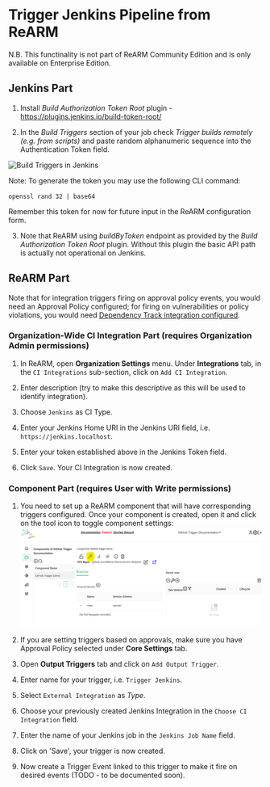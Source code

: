 # Trigger Jenkins Pipeline from ReARM

N.B. This functinality is not part of ReARM Community Edition and is only available on Enterprise Edition.

## Jenkins Part

1. Install *Build Authorization Token Root* plugin - https://plugins.jenkins.io/build-token-root/

2. In the *Build Triggers* section of your job check *Trigger builds remotely (e.g. from scripts)* and paste random alphanumeric sequence into the Authentication Token field. 

![Build Triggers in Jenkins](https://d7ge14utcyki8.cloudfront.net/documentation/jenkins_remote_build.png)

Note: To generate the token you may use the following CLI command:

```
openssl rand 32 | base64
```

Remember this token for now for future input in the ReARM configuration form.

3. Note that ReARM using *buildByToken* endpoint as provided by the *Build Authorization Token Root* plugin. Without this plugin the basic API path is actually not operational on Jenkins.

## ReARM Part

Note that for integration triggers firing on approval policy events, you would need an Approval Policy configured; for firing on vulnerabilities or policy violations, you would need [Dependency Track integration configured](./dtrack).

### Organization-Wide CI Integration Part (requires Organization Admin permissions)

1. In ReARM, open **Organization Settings** menu. Under **Integrations** tab, in the `CI Integrations` sub-section, click on `Add CI Integration`.

2. Enter description (try to make this descriptive as this will be used to identify integration).

3. Choose `Jenkins` as CI Type. 

4. Enter your Jenkins Home URI in the Jenkins URI field, i.e. `https://jenkins.localhost`.

5. Enter your token established above in the Jenkins Token field.

6. Click `Save`. Your CI Integration is now created.

### Component Part (requires User with Write permissions)

1. You need to set up a ReARM component that will have corresponding triggers configured. Once your component is created, open it and click on the tool icon to toggle component settings:
![Toggle Component Settings in ReARM UI](images/component-settings-icon.png)

2. If you are setting triggers based on approvals, make sure you have Approval Policy selected under **Core Settings** tab.

4. Open **Output Triggers** tab and click on `Add Output Trigger`.

5. Enter name for your trigger, i.e. `Trigger Jenkins`.

6. Select `External Integration` as *Type*.

7. Choose your previously created Jenkins Integration in the `Choose CI Integration` field.

8. Enter the name of your Jenkins job in the `Jenkins Job Name` field.

9. Click on 'Save', your trigger is now created.

10. Now create a Trigger Event linked to this trigger to make it fire on desired events (TODO - to be documented soon).